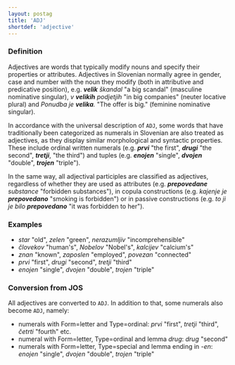 ```yaml
---
layout: postag
title: 'ADJ'
shortdef: 'adjective'
---
```


### Definition

Adjectives are words that typically modify nouns and specify their properties or attributes. Adjectives in Slovenian normally agree in gender, case and number with the noun they modify (both in attributive and predicative position), e.g. _<b>velik</b> škandal_ "a big scandal" (masculine nominative singular), _v <b>velikih</b> podjetjih_ "in big companies" (neuter locative plural) and _Ponudba je <b>velika</b>._ "The offer is big." (feminine nominative singular). 

In accordance with the universal description of `ADJ`, some words that have traditionally been categorized as numerals in Slovenian are also treated as adjectives, as they display similar morphological and syntactic properties. These include ordinal written numerals (e.g. _<b>prvi</b>_ "the first", _<b>drugi</b>_ "the second", _<b>tretji</b>_, "the third") and tuples (e.g. _<b>enojen</b>_ "single", _<b>dvojen</b>_ "double", _<b>trojen</b>_ "triple").

In the same way, all adjectival participles are classified as adjectives, regardless of whether they are used as attributes (e.g. _<b>prepovedane</b> substance_ "forbidden substances"), in copula constructions (e.g. _kajenje je <b>prepovedano</b>_ "smoking is forbidden") or in passive constructions (e.g. _to ji je bilo <b>prepovedano</b>_ "it was forbidden to her").

### Examples

- _star_ "old", _zelen_ "green", _nerazumljiv_ "incomprehensible"
- _človekov_ "human's", _Nobelov_ "Nobel's", _kalcijev_ "calcium's"
- _znan_ "known", _zaposlen_ "employed", _povezan_ "connected"
- _prvi_ "first", _drugi_ "second", _tretji_ "third"
- _enojen_ "single", _dvojen_ "double", _trojen_ "triple"

### Conversion from JOS

All adjectives are converted to `ADJ`. In addition to that, some numerals also become `ADJ`, namely:
* numerals with Form=letter and Type=ordinal: _prvi_ "first", _tretji_ "third", _četrti_ "fourth" etc.
* numeral with Form=letter, Type=ordinal and lemma _drug_: _drug_ "second"
* numerals with Form=letter, Type=special and lemma ending in _-en_: _enojen_ "single", _dvojen_ "double", _trojen_ "triple"


